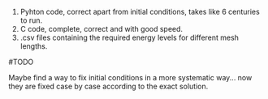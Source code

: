 1. Pyhton code, correct apart from initial conditions, takes like 6 centuries to run.
2. C code, complete, correct and with good speed.
3. .csv files containing the required energy levels for different mesh lengths.

#TODO

Maybe find a way to fix initial conditions in a more systematic way... now they are fixed case by case according to the exact solution.
